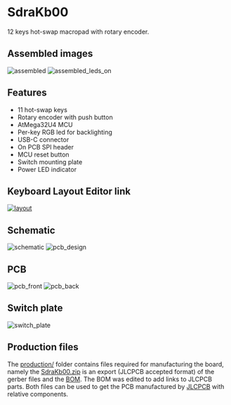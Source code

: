 # SdraKb00

12 keys hot-swap macropad with rotary encoder.


## Assembled images

![assembled](/img/assembled.jpg)
![assembled_leds_on](/img/assembled_leds_on.jpg)


## Features

- 11 hot-swap keys
- Rotary encoder with push button
- AtMega32U4 MCU
- Per-key RGB led for backlighting
- USB-C connector
- On PCB SPI header
- MCU reset button
- Switch mounting plate
- Power LED indicator


## Keyboard Layout Editor link

[![layout](/img/sdrakb00_layout.png)](http://www.keyboard-layout-editor.com/##@_backcolor=%23101C24&name=SdraKb00&author=drabaioli&switchMount=cherry&switchBrand=gateron&switchType=KS-3-Red&plate:true&pcb:false%3B&@_c=%23101C24&t=%2388FB7A%3B&=%3Ci%20class%2F='fa%20fa-fast-backward'%3E%3C%2F%2Fi%3E&=%3Ci%20class%2F='fa%20fa-play'%3E%3C%2F%2Fi%3E&=%3Ci%20class%2F='fa%20fa-fast-forward'%3E%3C%2F%2Fi%3E&_a:7&f:9%3B&=%3Ci%20class%2F='fa%20fa-circle-o-notch'%3E%3C%2F%2Fi%3E%3B&@_f:3%3B&=&=&=&_c=%2388FB7A&t=%23101C24%3B&=%3B&@_c=%23101C24&t=%2388FB7A&a:4%3B&=%3Ci%20class%2F='fa%20fa-chrome'%3E%3C%2F%2Fi%3E&=%3Ci%20class%2F='fa%20fa-terminal'%3E%3C%2F%2Fi%3E&=%3Ci%20class%2F='fa%20fa-youtube-play'%3E%3C%2F%2Fi%3E&=%3Ci%20class%2F='fa%20fa-spotify'%3E%3C%2F%2Fi%3E)


## Schematic

![schematic](/img/schematic.png)
![pcb_design](/img/pcb_design.png)


## PCB

![pcb_front](img/SdraKb00_front.png)
![pcb_back](img/SdraKb00_back.png)


## Switch plate

![switch_plate](img/SdraKb00_switch_plate.png)


## Production files

The [production/](production/) folder contains files required for manufacturing the board, namely the [SdraKb00.zip](production/SdraKb00.zip) is an export (JLCPCB accepted format) of the gerber files and the [BOM](production/SdraKb00_bom.csv). The BOM was edited to add links to JLCPCB parts. Both files can be used to get the PCB manufactured by [JLCPCB](https://jlcpcb.com/) with relative components.
